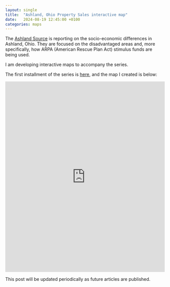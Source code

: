 ```yaml
---
layout: single
title:  "Ashland, Ohio Property Sales interactive map"
date:   2024-08-19 12:45:00 +0100
categories: maps
---
```

The [Ashland Source](https://www.ashlandsource.com) is reporting on the socio-economic differences in Ashland, Ohio. They are focused on the disadvantaged areas and, more specifically, how ARPA (American Rescue Plan Act) stimulus funds are being used. 

I am developing interactive maps to accompany the series. 

The first installment of the series is [here](https://www.ashlandsource.com/2024/08/19/following-the-arpa-money/), and the map I created is below: 

 <iframe src="https://sr-mapping.github.io/ashland-oh-disadvantaged-tracts/" width="100%" height="600" frameborder="0" scrolling="yes"></iframe>


This post will be updated periodically as future articles are published. 